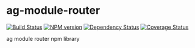ag-module-router
========

[![Build Status](http://img.shields.io/travis/AppGyver/ag-module-router/master.svg)](https://travis-ci.org/AppGyver/ag-module-router)
[![NPM version](http://img.shields.io/npm/v/ag-module-router.svg)](https://www.npmjs.org/package/ag-module-router)
[![Dependency Status](http://img.shields.io/david/AppGyver/ag-module-router.svg)](https://david-dm.org/AppGyver/ag-module-router)
[![Coverage Status](https://img.shields.io/coveralls/AppGyver/ag-module-router.svg)](https://coveralls.io/r/AppGyver/ag-module-router)

ag module router npm library
